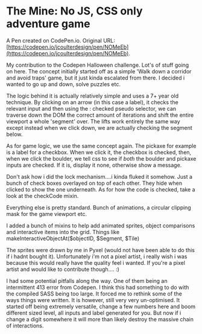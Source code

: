 # The Mine: No JS, CSS only adventure game

A Pen created on CodePen.io. Original URL: [https://codepen.io/jcoulterdesign/pen/NOMeEb](https://codepen.io/jcoulterdesign/pen/NOMeEb).

My contribution to the Codepen Halloween challenge. Lot's of stuff going on here. The concept initially started off as a simple 'Walk down a corridor and avoid traps' game, but it just kinda escalated from there. I decided i wanted to go up and down, solve puzzles etc.

The logic behind it is actually relatively simple and uses a 7+ year old technique. By clicking on an arrow (in this case a label), it checks the relevant input and then using the : checked pseudo selector, we can traverse down the DOM the correct amount of iterations and shift the entire viewport a whole 'segment' over. The lifts work entirely the same way except instead when we click down, we are actually checking the segment below.

As for game logic, we use the same concept again. The pickaxe for example is a label for a checkbox. When we click it, the checkbox is checked, then, when we click the boulder, we tell css to see if *both* the boulder and pickaxe inputs are checked. If it is, display it none, otherwise show a message.

Don't ask how i did the lock mechanism....i kinda fluked it somehow. Just a bunch of check boxes overlayed on top of each other. They hide when clicked to show the one underneath. As for how the code is checked, take a look at the checkCode mixin.

Everything else is pretty standard. Bunch of animations, a circular clipping mask for the game viewport etc.

I added a bunch of mixins to help add animated sprites, object comparisons and interactive items into the grid. Things like makeInteractiveObjectAt($objectID, $Segment, $Tile)

The sprites were drawn by me in Pyxel (would not have been able to do this if i hadnt bought it). Unfortunately i'm not a pixel artist, i really wish i was because this would really have the quality feel i wanted. If you're a pixel artist and would like to contribute though.... :)

I had some potential pitfalls along the way. One of them being an intermittent 413 error from Codepen. I think this had something to do with the compiled SASS being too large. It forced me to rethink some of the ways things were written. It is however, still very very un-optimised. It started off being extremely versatile, change a few numbers here and boom different sized level, all inputs and label generated for you. But now if i change a digit somewhere it will more than likely destroy the massive chain of interactions. 
